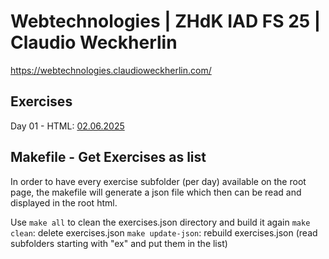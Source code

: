 # Webtechnologies | ZHdK IAD FS 25 | Claudio Weckherlin
https://webtechnologies.claudioweckherlin.com/

## Exercises
Day 01 - HTML: [02.06.2025](/ex01_02_06_25_html/)


## Makefile - Get Exercises as list
In order to have every exercise subfolder (per day) available on the root page, the makefile will generate a json file which then can be read and displayed in the root html.

Use `make all` to clean the exercises.json directory and build it again
`make clean`: delete exercises.json
`make update-json`: rebuild exercises.json (read subfolders starting with "ex" and put them in the list)